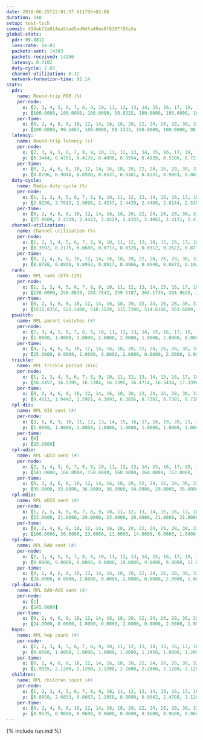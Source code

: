 ```yaml
---
date: 2018-06-25T22:01:57.611795+02:00
duration: 240
setup: test-tsch
commit: 494ab72a914ea5dad5ad0dfa40ee0f8397f95a3a
global-stats:
  pdr: 99.8811
  loss-rate: 1e-03
  packets-sent: 14303
  packets-received: 14286
  latency: 0.7102
  duty-cycle: 2.65
  channel-utilization: 0.12
  network-formation-time: 92.14
stats:
  pdr:
    name: Round-trip PDR (%)
    per-node:
      x: [2, 3, 4, 5, 6, 7, 8, 9, 10, 11, 12, 13, 14, 15, 16, 17, 18, 19, 20, 21, 22, 23, 24, 25]
      y: [100.0000, 100.0000, 100.0000, 99.8325, 100.0000, 100.0000, 100.0000, 99.8291, 100.0000, 99.8403, 99.8188, 100.0000, 100.0000, 100.0000, 99.6705, 100.0000, 99.8382, 100.0000, 99.8285, 99.2995, 99.6627, 99.6748, 100.0000, 99.8258]
    per-time:
      x: [0, 2, 4, 6, 8, 10, 12, 14, 16, 18, 20, 22, 24, 26, 28, 30, 32, 34, 36, 38, 40, 42, 44, 46, 48, 50, 52, 54, 56, 58, 60, 62, 64, 66, 68, 70, 72, 74, 76, 78, 80, 82, 84, 86, 88, 90, 92, 94, 96, 98, 100, 102, 104, 106, 108, 110, 112, 114, 116, 118, 120, 122, 124, 126, 128, 130, 132, 134, 136, 138, 140, 142, 144, 146, 148, 150, 152, 154, 156, 158, 160, 162, 164, 166, 168, 170, 172, 174, 176, 178, 180, 182, 184, 186, 188, 190, 192, 194, 196, 198, 200, 202, 204, 206, 208, 210, 212, 214, 216, 218, 220, 222, 224, 226, 228, 230, 232, 234, 236, 238]
      y: [100.0000, 99.1667, 100.0000, 98.3333, 100.0000, 100.0000, 98.3333, 100.0000, 100.0000, 100.0000, 100.0000, 100.0000, 100.0000, 100.0000, 99.1667, 100.0000, 100.0000, 99.1736, 100.0000, 99.1667, 100.0000, 99.1667, 100.0000, 100.0000, 100.0000, 98.3333, 99.1597, 100.0000, 100.0000, 100.0000, 100.0000, 100.0000, 100.0000, 100.0000, 100.0000, 100.0000, 100.0000, 100.0000, 100.0000, 100.0000, 100.0000, 100.0000, 100.0000, 100.0000, 100.0000, 100.0000, 100.0000, 100.0000, 100.0000, 100.0000, 100.0000, 100.0000, 100.0000, 100.0000, 100.0000, 100.0000, 100.0000, 100.0000, 100.0000, 100.0000, 100.0000, 100.0000, 100.0000, 100.0000, 100.0000, 100.0000, 100.0000, 100.0000, 100.0000, 100.0000, 100.0000, 100.0000, 100.0000, 100.0000, 99.1667, 100.0000, 100.0000, 100.0000, 100.0000, 100.0000, 100.0000, 100.0000, 100.0000, 100.0000, 100.0000, 100.0000, 100.0000, 100.0000, 100.0000, 100.0000, 100.0000, 100.0000, 100.0000, 100.0000, 99.1667, 100.0000, 99.1667, 99.1667, 99.1667, 100.0000, 100.0000, 100.0000, 100.0000, 100.0000, 100.0000, 100.0000, 100.0000, 100.0000, 100.0000, 100.0000, 100.0000, 100.0000, 100.0000, 100.0000, 100.0000, 100.0000, 100.0000, 100.0000, 100.0000, 100.0000]
  latency:
    name: Round-trip latency (s)
    per-node:
      x: [2, 3, 4, 5, 6, 7, 8, 9, 10, 11, 12, 13, 14, 15, 16, 17, 18, 19, 20, 21, 22, 23, 24, 25]
      y: [0.3444, 0.4751, 0.4176, 0.4890, 0.3954, 0.4020, 0.5106, 0.7210, 0.6369, 0.7954, 0.6940, 0.5761, 0.6960, 0.6860, 0.8063, 0.6774, 0.8122, 0.8682, 0.9015, 1.0622, 0.9800, 1.0118, 1.0484, 1.0680]
    per-time:
      x: [0, 2, 4, 6, 8, 10, 12, 14, 16, 18, 20, 22, 24, 26, 28, 30, 32, 34, 36, 38, 40, 42, 44, 46, 48, 50, 52, 54, 56, 58, 60, 62, 64, 66, 68, 70, 72, 74, 76, 78, 80, 82, 84, 86, 88, 90, 92, 94, 96, 98, 100, 102, 104, 106, 108, 110, 112, 114, 116, 118, 120, 122, 124, 126, 128, 130, 132, 134, 136, 138, 140, 142, 144, 146, 148, 150, 152, 154, 156, 158, 160, 162, 164, 166, 168, 170, 172, 174, 176, 178, 180, 182, 184, 186, 188, 190, 192, 194, 196, 198, 200, 202, 204, 206, 208, 210, 212, 214, 216, 218, 220, 222, 224, 226, 228, 230, 232, 234, 236, 238]
      y: [0.8296, 0.9048, 0.8500, 0.8537, 0.8361, 0.8131, 0.9003, 0.8694, 0.7943, 0.7698, 0.8056, 0.7354, 0.7313, 0.7482, 0.8072, 0.8093, 0.7797, 0.8017, 0.7870, 0.7949, 0.8169, 0.8221, 0.7706, 0.7597, 0.7675, 0.7938, 0.7076, 0.7577, 0.7321, 0.7286, 0.6690, 0.6930, 0.7070, 0.7100, 0.6954, 0.6926, 0.7301, 0.6854, 0.6398, 0.6839, 0.7071, 0.6877, 0.7287, 0.6716, 0.6944, 0.6797, 0.7037, 0.6769, 0.7202, 0.6718, 0.6397, 0.6999, 0.6626, 0.6655, 0.6881, 0.6756, 0.7114, 0.7707, 0.6607, 0.6992, 0.6978, 0.6751, 0.6991, 0.6646, 0.6400, 0.7165, 0.6673, 0.6826, 0.6905, 0.6614, 0.6646, 0.6578, 0.6925, 0.6707, 0.7058, 0.7061, 0.6736, 0.6757, 0.6686, 0.6700, 0.7272, 0.6325, 0.7217, 0.6564, 0.7193, 0.6766, 0.6729, 0.6937, 0.7021, 0.6801, 0.6481, 0.6380, 0.6691, 0.6743, 0.6842, 0.6770, 0.6935, 0.7463, 0.6640, 0.7058, 0.6874, 0.6640, 0.5655, 0.6306, 0.6329, 0.6806, 0.6702, 0.6503, 0.6622, 0.6555, 0.7031, 0.6913, 0.6649, 0.6626, 0.6955, 0.6711, 0.7173, 0.6542, 0.6892, 0.7809]
  duty-cycle:
    name: Radio duty cycle (%)
    per-node:
      x: [1, 2, 3, 4, 5, 6, 7, 8, 9, 10, 11, 12, 13, 14, 15, 16, 17, 18, 19, 20, 21, 22, 23, 24, 25]
      y: [2.9250, 2.7613, 2.5696, 2.4337, 2.4439, 2.4480, 2.8144, 2.5302, 2.5297, 2.4425, 2.5064, 2.5623, 2.6609, 2.4214, 2.8667, 2.5686, 2.6122, 2.6765, 2.5926, 2.6497, 2.6002, 2.8058, 2.6144, 2.6674, 2.6374]
    per-time:
      x: [0, 2, 4, 6, 8, 10, 12, 14, 16, 18, 20, 22, 24, 26, 28, 30, 32, 34, 36, 38, 40, 42, 44, 46, 48, 50, 52, 54, 56, 58, 60, 62, 64, 66, 68, 70, 72, 74, 76, 78, 80, 82, 84, 86, 88, 90, 92, 94, 96, 98, 100, 102, 104, 106, 108, 110, 112, 114, 116, 118, 120, 122, 124, 126, 128, 130, 132, 134, 136, 138, 140, 142, 144, 146, 148, 150, 152, 154, 156, 158, 160, 162, 164, 166, 168, 170, 172, 174, 176, 178, 180, 182, 184, 186, 188, 190, 192, 194, 196, 198, 200, 202, 204, 206, 208, 210, 212, 214, 216, 218, 220, 222, 224, 226, 228, 230, 232, 234, 236, 238]
      y: [27.9609, 2.4329, 2.4423, 2.4229, 2.4325, 2.4063, 2.4131, 2.4325, 2.4117, 2.4174, 2.4032, 2.4019, 2.3907, 2.3883, 2.4206, 2.4097, 2.4055, 2.3918, 2.3929, 2.3952, 2.4081, 2.4032, 2.4197, 2.4080, 2.4156, 2.4108, 2.4085, 2.4034, 2.4100, 2.4247, 2.4088, 2.3997, 2.4104, 2.4016, 2.4042, 2.3995, 2.4065, 2.4153, 2.4042, 2.4084, 2.4145, 2.4067, 2.4154, 2.4221, 2.4006, 2.3981, 2.3978, 2.3979, 2.4099, 2.4158, 2.3849, 2.4089, 2.4056, 2.3969, 2.3967, 2.4051, 2.4071, 2.4221, 2.4184, 2.3996, 2.4083, 2.3979, 2.3976, 2.4008, 2.3997, 2.3967, 2.4166, 2.4122, 2.8100, 2.7981, 2.6442, 2.7986, 2.4160, 2.3936, 2.3996, 2.4125, 2.3986, 2.4023, 2.3986, 2.3969, 2.3952, 2.3996, 2.3959, 2.4138, 2.4057, 2.4217, 2.4103, 2.4050, 2.4000, 2.4044, 2.3918, 2.4007, 2.3933, 2.4031, 2.4014, 2.4083, 2.4042, 2.4101, 2.4149, 2.4067, 2.4127, 2.4119, 2.3859, 2.3821, 2.3955, 2.3909, 2.3993, 2.3983, 2.3894, 2.3912, 2.3974, 2.4078, 2.4082, 2.4041, 2.3996, 2.4080, 2.3987, 2.4078, 2.3960, 2.3953]
  channel-utilization:
    name: Channel utilization (%)
    per-node:
      x: [1, 2, 3, 4, 5, 6, 7, 8, 9, 10, 11, 12, 13, 14, 15, 16, 17, 18, 19, 20, 21, 22, 23, 24, 25]
      y: [0.3592, 0.2175, 0.0688, 0.0717, 0.0328, 0.0312, 0.2622, 0.0718, 0.0343, 0.0602, 0.0363, 0.0330, 0.0987, 0.0323, 0.1857, 0.0543, 0.0556, 0.1057, 0.0383, 0.0528, 0.0363, 0.0404, 0.0318, 0.0315, 0.0317]
    per-time:
      x: [0, 2, 4, 6, 8, 10, 12, 14, 16, 18, 20, 22, 24, 26, 28, 30, 32, 34, 36, 38, 40, 42, 44, 46, 48, 50, 52, 54, 56, 58, 60, 62, 64, 66, 68, 70, 72, 74, 76, 78, 80, 82, 84, 86, 88, 90, 92, 94, 96, 98, 100, 102, 104, 106, 108, 110, 112, 114, 116, 118, 120, 122, 124, 126, 128, 130, 132, 134, 136, 138, 140, 142, 144, 146, 148, 150, 152, 154, 156, 158, 160, 162, 164, 166, 168, 170, 172, 174, 176, 178, 180, 182, 184, 186, 188, 190, 192, 194, 196, 198, 200, 202, 204, 206, 208, 210, 212, 214, 216, 218, 220, 222, 224, 226, 228, 230, 232, 234, 236, 238]
      y: [0.0788, 0.0938, 0.0992, 0.0917, 0.0966, 0.0940, 0.0872, 0.1026, 0.0819, 0.0906, 0.0853, 0.0883, 0.0782, 0.0804, 0.0886, 0.0874, 0.0891, 0.0814, 0.0830, 0.0848, 0.0853, 0.0791, 0.0964, 0.0858, 0.0880, 0.0861, 0.0835, 0.0826, 0.0887, 0.0900, 0.0855, 0.0790, 0.0835, 0.0789, 0.0818, 0.0795, 0.0832, 0.0847, 0.0841, 0.0858, 0.0836, 0.0849, 0.0879, 0.0906, 0.0763, 0.0841, 0.0793, 0.0793, 0.0852, 0.0876, 0.0737, 0.0836, 0.0788, 0.0825, 0.0767, 0.0835, 0.0852, 0.0878, 0.0867, 0.0763, 0.0833, 0.0790, 0.0821, 0.0810, 0.0785, 0.0796, 0.0866, 0.0831, 0.2872, 0.2609, 0.1987, 0.2519, 0.0876, 0.0775, 0.0812, 0.0858, 0.0794, 0.0801, 0.0770, 0.0796, 0.0793, 0.0811, 0.0800, 0.0860, 0.0785, 0.0895, 0.0811, 0.0827, 0.0822, 0.0825, 0.0778, 0.0811, 0.0771, 0.0824, 0.0802, 0.0833, 0.0820, 0.0852, 0.0862, 0.0819, 0.0832, 0.0825, 0.0735, 0.0689, 0.0776, 0.0765, 0.0802, 0.0807, 0.0759, 0.0766, 0.0781, 0.0836, 0.0830, 0.0813, 0.0813, 0.0843, 0.0802, 0.0819, 0.0791, 0.0775]
  rank:
    name: RPL rank (ETX-128)
    per-node:
      x: [1, 2, 3, 4, 5, 6, 7, 8, 9, 10, 11, 12, 13, 14, 15, 16, 17, 18, 19, 20, 21, 22, 23, 24, 25]
      y: [128.0000, 259.8838, 284.7842, 259.5187, 304.1736, 284.9628, 263.3377, 343.6157, 462.6463, 394.3984, 472.3279, 416.3786, 417.0747, 482.7562, 442.9228, 509.8848, 456.2780, 550.8226, 576.9012, 601.2857, 612.7819, 610.9042, 701.4268, 959.1560, 718.8939]
    per-time:
      x: [0, 2, 4, 6, 8, 10, 12, 14, 16, 18, 20, 22, 24, 26, 28, 30, 32, 34, 36, 38, 40, 42, 44, 46, 48, 50, 52, 54, 56, 58, 60, 62, 64, 66, 68, 70, 72, 74, 76, 78, 80, 82, 84, 86, 88, 90, 92, 94, 96, 98, 100, 102, 104, 106, 108, 110, 112, 114, 116, 118, 120, 122, 124, 126, 128, 130, 132, 134, 136, 138, 140, 142, 144, 146, 148, 150, 152, 154, 156, 158, 160, 162, 164, 166, 168, 170, 172, 174, 176, 178, 180, 182, 184, 186, 188, 190, 192, 194, 196, 198, 200, 202, 204, 206, 208, 210, 212, 214, 216, 218, 220, 222, 224, 226, 228, 230, 232, 234, 236, 238]
      y: [1515.8356, 523.2400, 518.3529, 515.7200, 514.6346, 503.6800, 505.2308, 512.8235, 512.4717, 478.9000, 485.7843, 480.9200, 481.2800, 480.0392, 493.6600, 503.5577, 486.9412, 473.7647, 473.1373, 475.8627, 473.8600, 493.4800, 514.5294, 510.6800, 504.5600, 500.2885, 490.8077, 490.9412, 485.4118, 485.7115, 472.6000, 466.4000, 473.6923, 458.4000, 452.6400, 450.4400, 451.5385, 449.6600, 451.7647, 454.7500, 446.3600, 445.3529, 439.9800, 446.7600, 441.7647, 439.6200, 439.5000, 436.4423, 443.5385, 438.8600, 429.3137, 426.0400, 424.0800, 425.9600, 425.0000, 427.9000, 425.9400, 433.1569, 434.2941, 428.7800, 429.0400, 434.7600, 430.5400, 437.2941, 433.5000, 430.4400, 430.1800, 427.7000, 428.6800, 281.1081, 277.5290, 275.6453, 438.5472, 422.3000, 428.3400, 436.7400, 438.9400, 435.7200, 433.1000, 430.6000, 436.0588, 435.3529, 433.6600, 440.0980, 438.9200, 441.7000, 438.4000, 444.7059, 436.9600, 438.3725, 435.2000, 433.4800, 435.2000, 435.9400, 434.5600, 436.6731, 424.5200, 427.6800, 429.3846, 426.2800, 423.4200, 425.9804, 421.4800, 420.1400, 419.7200, 419.9800, 427.5294, 421.4000, 421.4200, 424.6400, 429.8039, 424.6600, 423.8400, 423.6000, 422.9800, 421.8400, 419.3600, 423.2000, 428.2000, 428.9400]
  pswitch:
    name: RPL parent switches (#)
    per-node:
      x: [2, 3, 4, 5, 6, 7, 8, 9, 10, 11, 12, 13, 14, 15, 16, 17, 18, 19, 20, 21, 22, 23, 24, 25]
      y: [1.0000, 1.0000, 1.0000, 2.0000, 2.0000, 1.0000, 2.0000, 6.0000, 6.0000, 4.0000, 3.0000, 1.0000, 2.0000, 6.0000, 3.0000, 1.0000, 8.0000, 3.0000, 5.0000, 3.0000, 1.0000, 7.0000, 10.0000, 5.0000]
    per-time:
      x: [0, 2, 4, 6, 8, 10, 12, 14, 16, 18, 20, 22, 24, 26, 28, 30, 32, 34, 36, 38, 40, 42, 44, 46, 48, 50, 52, 54, 56, 58, 60, 62, 64, 66, 68, 70, 72, 74, 76, 78, 80, 82, 84, 86, 88, 90, 92, 94, 96, 98, 100, 102, 104, 106, 108, 110, 112, 114, 116, 118, 120, 122, 124, 126, 128, 130, 132, 134, 136, 138, 140, 142, 144, 146, 148, 150, 152, 154, 156, 158, 160, 162, 164, 166, 168, 170, 172, 174, 176, 178, 180, 182, 184, 186, 188, 190, 192, 194, 196, 198, 200, 202, 204, 206, 208, 210, 212, 214, 216, 218, 220, 222]
      y: [25.0000, 0.0000, 1.0000, 0.0000, 2.0000, 0.0000, 2.0000, 1.0000, 3.0000, 0.0000, 1.0000, 0.0000, 0.0000, 1.0000, 0.0000, 2.0000, 1.0000, 1.0000, 1.0000, 1.0000, 0.0000, 0.0000, 1.0000, 0.0000, 0.0000, 2.0000, 2.0000, 1.0000, 1.0000, 2.0000, 0.0000, 0.0000, 2.0000, 0.0000, 0.0000, 0.0000, 2.0000, 0.0000, 1.0000, 2.0000, 0.0000, 1.0000, 0.0000, 0.0000, 1.0000, 0.0000, 0.0000, 2.0000, 2.0000, 0.0000, 1.0000, 0.0000, 0.0000, 0.0000, 0.0000, 0.0000, 0.0000, 1.0000, 1.0000, 0.0000, 0.0000, 0.0000, 0.0000, 1.0000, 0.0000, 0.0000, 0.0000, 0.0000, 0.0000, 0.0000, 1.0000, 0.0000, 3.0000, 0.0000, 0.0000, 0.0000, 0.0000, 0.0000, 0.0000, 0.0000, 1.0000, 1.0000, 0.0000, 1.0000, 0.0000, 0.0000, 0.0000, 1.0000, 0.0000, 1.0000, 0.0000, 0.0000, 0.0000, 0.0000, 0.0000, 2.0000, 0.0000, 0.0000, 2.0000, 0.0000, 0.0000, 1.0000, 0.0000, 0.0000, 0.0000, 0.0000, 1.0000, 0.0000, 0.0000, 0.0000, 1.0000, 0.0000]
  trickle:
    name: RPL Trickle period (min)
    per-node:
      x: [1, 2, 3, 4, 5, 6, 7, 8, 9, 10, 11, 12, 13, 14, 15, 16, 17, 18, 19, 20, 21, 22, 23, 24, 25]
      y: [16.6457, 16.5395, 16.5304, 16.5395, 16.4714, 16.5434, 17.3398, 16.5795, 16.4964, 16.5230, 16.5368, 16.5329, 16.5304, 16.5293, 16.4070, 16.5382, 16.5304, 16.5497, 16.4947, 16.5027, 16.5306, 16.5732, 16.6129, 16.5222, 16.5027]
    per-time:
      x: [0, 2, 4, 6, 8, 10, 12, 14, 16, 18, 20, 22, 24, 26, 28, 30, 32, 34, 36, 38, 40, 42, 44, 46, 48, 50, 52, 54, 56, 58, 60, 62, 64, 66, 68, 70, 72, 74, 76, 78, 80, 82, 84, 86, 88, 90, 92, 94, 96, 98, 100, 102, 104, 106, 108, 110, 112, 114, 116, 118, 120, 122, 124, 126, 128, 130, 132, 134, 136, 138, 140, 142, 144, 146, 148, 150, 152, 154, 156, 158, 160, 162, 164, 166, 168, 170, 172, 174, 176, 178, 180, 182, 184, 186, 188, 190, 192, 194, 196, 198, 200, 202, 204, 206, 208, 210, 212, 214, 216, 218, 220, 222, 224, 226, 228, 230, 232, 234, 236, 238]
      y: [0.4012, 1.9442, 3.5981, 4.3691, 6.3856, 8.7381, 8.7381, 8.7381, 9.0679, 17.4763, 17.4763, 17.4763, 17.4763, 17.4763, 17.4763, 17.4763, 17.4763, 17.4763, 17.4763, 17.4763, 17.4763, 17.4763, 17.4763, 17.4763, 17.4763, 17.4763, 17.4763, 17.4763, 17.4763, 17.4763, 17.4763, 17.4763, 17.4763, 17.4763, 17.4763, 17.4763, 17.4763, 17.4763, 17.4763, 17.4763, 17.4763, 17.4763, 17.4763, 17.4763, 17.4763, 17.4763, 17.4763, 17.4763, 17.4763, 17.4763, 17.4763, 17.4763, 17.4763, 17.4763, 17.4763, 17.4763, 17.4763, 17.4763, 17.4763, 17.4763, 17.4763, 17.4763, 17.4763, 17.4763, 17.4763, 17.4763, 17.4763, 17.4763, 17.4763, 17.4763, 17.4763, 17.4763, 17.4763, 17.4763, 17.4763, 17.4763, 17.4763, 17.4763, 17.4763, 17.4763, 17.4763, 17.4763, 17.4763, 17.4763, 17.4763, 17.4763, 17.4763, 17.4763, 17.4763, 17.4763, 17.4763, 17.4763, 17.4763, 17.4763, 17.4763, 17.4763, 17.4763, 17.4763, 17.4763, 17.4763, 17.4763, 17.4763, 17.4763, 17.4763, 17.4763, 17.4763, 17.4763, 17.4763, 17.4763, 17.4763, 17.4763, 17.4763, 17.4763, 17.4763, 17.4763, 17.4763, 17.4763, 17.4763, 17.4763, 17.4763]
  rpl-dis:
    name: RPL DIS sent (#)
    per-node:
      x: [3, 6, 8, 9, 10, 11, 12, 13, 14, 15, 16, 17, 18, 19, 20, 21, 22, 23, 24, 25]
      y: [1.0000, 1.0000, 1.0000, 1.0000, 1.0000, 1.0000, 1.0000, 1.0000, 2.0000, 1.0000, 1.0000, 2.0000, 1.0000, 1.0000, 1.0000, 1.0000, 1.0000, 2.0000, 2.0000, 2.0000]
    per-time:
      x: [0]
      y: [25.0000]
  rpl-udio:
    name: RPL uDIO sent (#)
    per-node:
      x: [2, 3, 4, 5, 6, 7, 8, 9, 10, 11, 12, 13, 14, 15, 16, 17, 18, 19, 20, 21, 22, 23, 24, 25]
      y: [141.0000, 168.0000, 158.0000, 168.0000, 164.0000, 153.0000, 153.0000, 161.0000, 164.0000, 167.0000, 167.0000, 166.0000, 165.0000, 161.0000, 173.0000, 164.0000, 157.0000, 173.0000, 164.0000, 162.0000, 167.0000, 168.0000, 172.0000, 169.0000]
    per-time:
      x: [0, 2, 4, 6, 8, 10, 12, 14, 16, 18, 20, 22, 24, 26, 28, 30, 32, 34, 36, 38, 40, 42, 44, 46, 48, 50, 52, 54, 56, 58, 60, 62, 64, 66, 68, 70, 72, 74, 76, 78, 80, 82, 84, 86, 88, 90, 92, 94, 96, 98, 100, 102, 104, 106, 108, 110, 112, 114, 116, 118, 120, 122, 124, 126, 128, 130, 132, 134, 136, 138, 140, 142, 144, 146, 148, 150, 152, 154, 156, 158, 160, 162, 164, 166, 168, 170, 172, 174, 176, 178, 180, 182, 184, 186, 188, 190, 192, 194, 196, 198, 200, 202, 204, 206, 208, 210, 212, 214, 216, 218, 220, 222, 224, 226, 228, 230, 232, 234, 236, 238]
      y: [95.0000, 33.0000, 36.0000, 38.0000, 34.0000, 29.0000, 35.0000, 38.0000, 30.0000, 33.0000, 38.0000, 30.0000, 29.0000, 31.0000, 32.0000, 32.0000, 37.0000, 30.0000, 31.0000, 26.0000, 30.0000, 30.0000, 37.0000, 31.0000, 36.0000, 32.0000, 33.0000, 29.0000, 31.0000, 30.0000, 34.0000, 32.0000, 31.0000, 36.0000, 31.0000, 32.0000, 30.0000, 34.0000, 33.0000, 36.0000, 35.0000, 29.0000, 27.0000, 27.0000, 27.0000, 39.0000, 32.0000, 29.0000, 33.0000, 31.0000, 32.0000, 29.0000, 32.0000, 33.0000, 35.0000, 28.0000, 34.0000, 31.0000, 29.0000, 33.0000, 33.0000, 31.0000, 36.0000, 34.0000, 34.0000, 30.0000, 30.0000, 36.0000, 29.0000, 44.0000, 30.0000, 29.0000, 30.0000, 31.0000, 30.0000, 32.0000, 31.0000, 31.0000, 31.0000, 36.0000, 31.0000, 32.0000, 33.0000, 31.0000, 31.0000, 32.0000, 34.0000, 30.0000, 37.0000, 30.0000, 33.0000, 35.0000, 29.0000, 38.0000, 27.0000, 31.0000, 37.0000, 34.0000, 30.0000, 31.0000, 33.0000, 29.0000, 32.0000, 33.0000, 28.0000, 30.0000, 32.0000, 32.0000, 37.0000, 28.0000, 30.0000, 31.0000, 36.0000, 34.0000, 37.0000, 28.0000, 37.0000, 30.0000, 33.0000, 31.0000]
  rpl-mdio:
    name: RPL mDIO sent (#)
    per-node:
      x: [1, 2, 3, 4, 5, 6, 7, 8, 9, 10, 11, 12, 13, 14, 15, 16, 17, 18, 19, 20, 21, 22, 23, 24, 25]
      y: [23.0000, 21.0000, 20.0000, 23.0000, 20.0000, 21.0000, 21.0000, 20.0000, 20.0000, 21.0000, 20.0000, 20.0000, 20.0000, 21.0000, 20.0000, 20.0000, 21.0000, 22.0000, 20.0000, 22.0000, 20.0000, 20.0000, 20.0000, 21.0000, 20.0000]
    per-time:
      x: [0, 2, 4, 6, 8, 10, 12, 14, 16, 18, 20, 22, 24, 26, 28, 30, 32, 34, 36, 38, 40, 42, 44, 46, 48, 50, 52, 54, 56, 58, 60, 62, 64, 66, 68, 70, 72, 74, 76, 78, 80, 82, 84, 86, 88, 90, 92, 94, 96, 98, 100, 102, 104, 106, 108, 110, 112, 114, 116, 118, 120, 122, 124, 126, 128, 130, 132, 134, 136, 138, 140, 142, 144, 146, 148, 150, 152, 154, 156, 158, 160, 162, 164, 166, 168, 170, 172, 174, 176, 178, 180, 182, 184, 186, 188, 190, 192, 194, 196, 198, 200, 202, 204, 206, 208, 210, 212, 214, 216, 218, 220, 222, 224, 226, 228, 230, 232, 234, 236, 238]
      y: [106.0000, 30.0000, 23.0000, 11.0000, 14.0000, 0.0000, 1.0000, 8.0000, 14.0000, 2.0000, 0.0000, 0.0000, 0.0000, 4.0000, 8.0000, 5.0000, 4.0000, 4.0000, 0.0000, 0.0000, 0.0000, 0.0000, 5.0000, 4.0000, 7.0000, 9.0000, 0.0000, 0.0000, 0.0000, 0.0000, 0.0000, 5.0000, 5.0000, 10.0000, 5.0000, 0.0000, 0.0000, 0.0000, 0.0000, 2.0000, 7.0000, 4.0000, 6.0000, 6.0000, 0.0000, 0.0000, 0.0000, 0.0000, 6.0000, 4.0000, 4.0000, 7.0000, 4.0000, 0.0000, 0.0000, 0.0000, 0.0000, 7.0000, 3.0000, 5.0000, 5.0000, 5.0000, 0.0000, 0.0000, 0.0000, 0.0000, 8.0000, 9.0000, 2.0000, 6.0000, 0.0000, 0.0000, 0.0000, 0.0000, 1.0000, 8.0000, 4.0000, 7.0000, 5.0000, 0.0000, 0.0000, 0.0000, 0.0000, 7.0000, 2.0000, 3.0000, 9.0000, 4.0000, 0.0000, 0.0000, 0.0000, 0.0000, 5.0000, 5.0000, 5.0000, 8.0000, 2.0000, 0.0000, 0.0000, 0.0000, 2.0000, 10.0000, 2.0000, 8.0000, 3.0000, 0.0000, 0.0000, 0.0000, 0.0000, 1.0000, 7.0000, 7.0000, 4.0000, 6.0000, 0.0000, 0.0000, 0.0000, 0.0000, 4.0000, 4.0000]
  rpl-dao:
    name: RPL DAO sent (#)
    per-node:
      x: [2, 3, 4, 5, 6, 7, 8, 9, 10, 11, 12, 13, 14, 15, 16, 17, 18, 19, 20, 21, 22, 23, 24, 25]
      y: [9.0000, 9.0000, 9.0000, 9.0000, 10.0000, 9.0000, 9.0000, 11.0000, 12.0000, 11.0000, 10.0000, 9.0000, 10.0000, 12.0000, 10.0000, 10.0000, 13.0000, 10.0000, 11.0000, 10.0000, 9.0000, 10.0000, 14.0000, 11.0000]
    per-time:
      x: [0, 2, 4, 6, 8, 10, 12, 14, 16, 18, 20, 22, 24, 26, 28, 30, 32, 34, 36, 38, 40, 42, 44, 46, 48, 50, 52, 54, 56, 58, 60, 62, 64, 66, 68, 70, 72, 74, 76, 78, 80, 82, 84, 86, 88, 90, 92, 94, 96, 98, 100, 102, 104, 106, 108, 110, 112, 114, 116, 118, 120, 122, 124, 126, 128, 130, 132, 134, 136, 138, 140, 142, 144, 146, 148, 150, 152, 154, 156, 158, 160, 162, 164, 166, 168, 170, 172, 174, 176, 178, 180, 182, 184, 186, 188, 190, 192, 194, 196, 198, 200, 202, 204, 206, 208, 210, 212, 214, 216, 218, 220, 222, 224, 226, 228, 230, 232, 234, 236, 238]
      y: [24.0000, 0.0000, 1.0000, 0.0000, 2.0000, 0.0000, 2.0000, 1.0000, 3.0000, 0.0000, 1.0000, 0.0000, 0.0000, 1.0000, 15.0000, 2.0000, 1.0000, 1.0000, 1.0000, 1.0000, 1.0000, 0.0000, 1.0000, 3.0000, 1.0000, 2.0000, 2.0000, 2.0000, 9.0000, 7.0000, 0.0000, 0.0000, 3.0000, 0.0000, 0.0000, 1.0000, 4.0000, 1.0000, 1.0000, 4.0000, 2.0000, 1.0000, 6.0000, 6.0000, 0.0000, 1.0000, 2.0000, 2.0000, 2.0000, 0.0000, 2.0000, 1.0000, 0.0000, 2.0000, 1.0000, 2.0000, 1.0000, 9.0000, 1.0000, 1.0000, 1.0000, 3.0000, 1.0000, 1.0000, 1.0000, 1.0000, 1.0000, 0.0000, 2.0000, 3.0000, 1.0000, 7.0000, 5.0000, 1.0000, 1.0000, 2.0000, 0.0000, 1.0000, 0.0000, 1.0000, 1.0000, 1.0000, 2.0000, 4.0000, 0.0000, 6.0000, 4.0000, 2.0000, 1.0000, 2.0000, 0.0000, 1.0000, 0.0000, 1.0000, 1.0000, 2.0000, 2.0000, 3.0000, 3.0000, 4.0000, 5.0000, 2.0000, 0.0000, 1.0000, 1.0000, 1.0000, 1.0000, 1.0000, 1.0000, 0.0000, 2.0000, 2.0000, 3.0000, 4.0000, 5.0000, 2.0000, 0.0000, 1.0000, 1.0000, 1.0000]
  rpl-daoack:
    name: RPL DAO-ACK sent (#)
    per-node:
      x: [1]
      y: [245.0000]
    per-time:
      x: [0, 2, 4, 6, 8, 10, 12, 14, 16, 18, 20, 22, 24, 26, 28, 30, 32, 34, 36, 38, 40, 42, 44, 46, 48, 50, 52, 54, 56, 58, 60, 62, 64, 66, 68, 70, 72, 74, 76, 78, 80, 82, 84, 86, 88, 90, 92, 94, 96, 98, 100, 102, 104, 106, 108, 110, 112, 114, 116, 118, 120, 122, 124, 126, 128, 130, 132, 134, 136, 138, 140, 142, 144, 146, 148, 150, 152, 154, 156, 158, 160, 162, 164, 166, 168, 170, 172, 174, 176, 178, 180, 182, 184, 186, 188, 190, 192, 194, 196, 198, 200, 202, 204, 206, 208, 210, 212, 214, 216, 218, 220, 222, 224, 226, 228, 230, 232, 234, 236, 238]
      y: [24.0000, 0.0000, 1.0000, 0.0000, 2.0000, 0.0000, 2.0000, 1.0000, 3.0000, 0.0000, 1.0000, 0.0000, 0.0000, 1.0000, 15.0000, 2.0000, 1.0000, 1.0000, 1.0000, 1.0000, 1.0000, 0.0000, 1.0000, 3.0000, 1.0000, 2.0000, 2.0000, 2.0000, 8.0000, 7.0000, 0.0000, 0.0000, 3.0000, 0.0000, 0.0000, 1.0000, 3.0000, 1.0000, 1.0000, 4.0000, 2.0000, 1.0000, 6.0000, 6.0000, 0.0000, 1.0000, 2.0000, 2.0000, 2.0000, 0.0000, 2.0000, 1.0000, 0.0000, 2.0000, 1.0000, 2.0000, 1.0000, 9.0000, 1.0000, 1.0000, 1.0000, 3.0000, 1.0000, 1.0000, 1.0000, 1.0000, 1.0000, 0.0000, 2.0000, 3.0000, 1.0000, 7.0000, 5.0000, 1.0000, 1.0000, 2.0000, 0.0000, 1.0000, 0.0000, 1.0000, 1.0000, 1.0000, 2.0000, 4.0000, 0.0000, 6.0000, 4.0000, 2.0000, 1.0000, 2.0000, 0.0000, 1.0000, 0.0000, 1.0000, 1.0000, 2.0000, 2.0000, 3.0000, 3.0000, 4.0000, 5.0000, 2.0000, 0.0000, 1.0000, 1.0000, 1.0000, 1.0000, 1.0000, 1.0000, 0.0000, 2.0000, 2.0000, 3.0000, 4.0000, 5.0000, 2.0000, 0.0000, 1.0000, 1.0000, 1.0000]
  hops:
    name: RPL hop count (#)
    per-node:
      x: [1, 2, 3, 4, 5, 6, 7, 8, 9, 10, 11, 12, 13, 14, 15, 16, 17, 18, 19, 20, 21, 22, 23, 24, 25]
      y: [0.0000, 1.0000, 1.0000, 1.0000, 1.0000, 1.1458, 1.0000, 1.2083, 2.0917, 1.7500, 2.0750, 2.0000, 2.0000, 2.1500, 2.1000, 2.0708, 2.0000, 2.8326, 3.0000, 3.0000, 3.0460, 3.1004, 3.8326, 3.9038, 3.9038]
    per-time:
      x: [0, 2, 4, 6, 8, 10, 12, 14, 16, 18, 20, 22, 24, 26, 28, 30, 32, 34, 36, 38, 40, 42, 44, 46, 48, 50, 52, 54, 56, 58, 60, 62, 64, 66, 68, 70, 72, 74, 76, 78, 80, 82, 84, 86, 88, 90, 92, 94, 96, 98, 100, 102, 104, 106, 108, 110, 112, 114, 116, 118, 120, 122, 124, 126, 128, 130, 132, 134, 136, 138, 140, 142, 144, 146, 148, 150, 152, 154, 156, 158, 160, 162, 164, 166, 168, 170, 172, 174, 176, 178, 180, 182, 184, 186, 188, 190, 192, 194, 196, 198, 200, 202, 204, 206, 208, 210, 212, 214, 216, 218, 220, 222, 224, 226, 228, 230, 232, 234, 236, 238]
      y: [1.9535, 2.1200, 2.1200, 2.1200, 2.2000, 2.2000, 2.1200, 2.1200, 2.1200, 2.0400, 2.0400, 2.0400, 2.0400, 2.0400, 2.0400, 2.0400, 1.9600, 1.9400, 1.9600, 1.9600, 2.1600, 2.1600, 2.1600, 2.1600, 2.1600, 2.1000, 2.0600, 2.0400, 2.0400, 2.0400, 2.0400, 2.0400, 2.0400, 2.0400, 2.0400, 2.0400, 2.2000, 2.2000, 2.2000, 2.2000, 2.2000, 2.2000, 2.2000, 2.2000, 2.2000, 2.1600, 2.1600, 2.1200, 2.0800, 2.0800, 2.0800, 2.0800, 2.0800, 2.0800, 2.0800, 2.0800, 2.0800, 2.0800, 2.0800, 2.0800, 2.0800, 2.0800, 2.0800, 2.0800, 2.0800, 2.0800, 2.0800, 2.0800, 2.0800, 2.0800, 2.0800, 2.0800, 2.0800, 2.0800, 2.0800, 2.0800, 2.0800, 2.0800, 2.0800, 2.0800, 2.0800, 2.0800, 2.0800, 2.0800, 2.0800, 2.0800, 2.0800, 2.0800, 2.0800, 2.0800, 2.0800, 2.0800, 2.0800, 2.0800, 2.0800, 2.0000, 2.0800, 2.0800, 2.0800, 2.0800, 2.0800, 2.0800, 2.0800, 2.0800, 2.0800, 2.0800, 2.0800, 2.0800, 2.0800, 2.0800, 2.0800, 2.0800, 2.0800, 2.0800, 2.0800, 2.0800, 2.0800, 2.0800, 2.0800, 2.0800]
  children:
    name: RPL children count (#)
    per-node:
      x: [1, 2, 3, 4, 5, 6, 7, 8, 9, 10, 11, 12, 13, 14, 15, 16, 17, 18, 19, 20, 21, 22, 23, 24, 25]
      y: [6.8958, 2.6833, 0.8667, 1.1958, 0.0000, 0.0042, 2.4708, 1.1208, 0.0000, 0.7583, 0.0000, 0.0000, 0.7750, 0.0000, 3.5125, 0.2292, 0.2792, 2.1506, 0.1297, 0.6208, 0.1004, 0.1883, 0.0000, 0.0000, 0.0000]
    per-time:
      x: [0, 2, 4, 6, 8, 10, 12, 14, 16, 18, 20, 22, 24, 26, 28, 30, 32, 34, 36, 38, 40, 42, 44, 46, 48, 50, 52, 54, 56, 58, 60, 62, 64, 66, 68, 70, 72, 74, 76, 78, 80, 82, 84, 86, 88, 90, 92, 94, 96, 98, 100, 102, 104, 106, 108, 110, 112, 114, 116, 118, 120, 122, 124, 126, 128, 130, 132, 134, 136, 138, 140, 142, 144, 146, 148, 150, 152, 154, 156, 158, 160, 162, 164, 166, 168, 170, 172, 174, 176, 178, 180, 182, 184, 186, 188, 190, 192, 194, 196, 198, 200, 202, 204, 206, 208, 210, 212, 214, 216, 218, 220, 222, 224, 226, 228, 230, 232, 234, 236, 238]
      y: [0.9535, 0.9600, 0.9600, 0.9600, 0.9600, 0.9600, 0.9600, 0.9600, 0.9600, 0.9600, 0.9600, 0.9600, 0.9600, 0.9600, 0.9600, 0.9600, 0.9600, 0.9600, 0.9600, 0.9600, 0.9600, 0.9600, 0.9600, 0.9600, 0.9600, 0.9600, 0.9600, 0.9600, 0.9600, 0.9600, 0.9600, 0.9600, 0.9600, 0.9600, 0.9600, 0.9600, 0.9600, 0.9600, 0.9600, 0.9600, 0.9600, 0.9600, 0.9600, 0.9600, 0.9600, 0.9600, 0.9600, 0.9600, 0.9600, 0.9600, 0.9600, 0.9600, 0.9600, 0.9600, 0.9600, 0.9600, 0.9600, 0.9600, 0.9600, 0.9600, 0.9600, 0.9600, 0.9600, 0.9600, 0.9600, 0.9600, 0.9600, 0.9600, 0.9600, 0.9600, 0.9600, 0.9600, 0.9600, 0.9600, 0.9600, 0.9600, 0.9600, 0.9600, 0.9600, 0.9600, 0.9600, 0.9600, 0.9600, 0.9600, 0.9600, 0.9600, 0.9600, 0.9600, 0.9600, 0.9600, 0.9600, 0.9600, 0.9600, 0.9600, 0.9600, 0.9600, 0.9600, 0.9600, 0.9600, 0.9600, 0.9600, 0.9600, 0.9600, 0.9600, 0.9600, 0.9600, 0.9600, 0.9600, 0.9600, 0.9600, 0.9600, 0.9600, 0.9600, 0.9600, 0.9600, 0.9600, 0.9600, 0.9600, 0.9600, 0.9600]
---
```


{% include run.md %}
